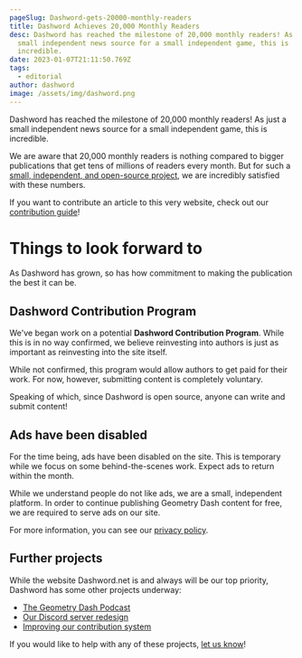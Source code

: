 ```yaml
---
pageSlug: Dashword-gets-20000-monthly-readers
title: Dashword Achieves 20,000 Monthly Readers
desc: Dashword has reached the milestone of 20,000 monthly readers! As just a
  small independent news source for a small independent game, this is
  incredible.
date: 2023-01-07T21:11:50.769Z
tags:
  - editorial
author: dashword
image: /assets/img/dashword.png
---
```

Dashword has reached the milestone of 20,000 monthly readers! As just a small independent news source for a small independent game, this is incredible.

We are aware that 20,000 monthly readers is nothing compared to bigger publications that get tens of millions of readers every month. But for such a [small, independent, and open-source project](/about/), we are incredibly satisfied with these numbers.

If you want to contribute an article to this very website, check out our [contribution guide](/contribute/)!

# Things to look forward to

As Dashword has grown, so has how commitment to making the publication the best it can be.

## Dashword Contribution Program

We've began work on a potential **Dashword Contribution Program**. While this is in no way confirmed, we believe reinvesting into authors is just as important as reinvesting into the site itself.

While not confirmed, this program would allow authors to get paid for their work. For now, however, submitting content is completely voluntary.

Speaking of which, since Dashword is open source, anyone can write and submit content!

## Ads have been disabled

For the time being, ads have been disabled on the site. This is temporary while we focus on some behind-the-scenes work. Expect ads to return within the month.

While we understand people do not like ads, we are a small, independent platform. In order to continue publishing Geometry Dash content for free, we are required to serve ads on our site.

For more information, you can see our [privacy policy](/privacy-policy).

## Further projects

While the website Dashword.net is and always will be our top priority, Dashword has some other projects underway:

- [The Geometry Dash Podcast](/podcast/)
- [Our Discord server redesign](https://discord.gg/SqZuGCpHMm)
- [Improving our contribution system](/contribute/)

If you would like to help with any of these projects, [let us know](/contact/)!
